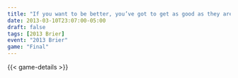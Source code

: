 ```yaml
---
title: "If you want to be better, you’ve got to get as good as they are"
date: 2013-03-10T23:07:00-05:00
draft: false
tags: [2013 Brier]
event: "2013 Brier"
game: "Final"
---
```

{{< game-details >}}
<!--more--> 